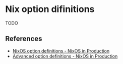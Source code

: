 # Nix option difinitions

TODO

## References

- [NixOS option definitions - NixOS in Production](https://github.com/Gabriella439/nixos-in-production/blob/ffa037c/manuscript/Modules.md)
- [Advanced option definitions - NixOS in Production](https://github.com/Gabriella439/nixos-in-production/blob/ffa037ce7584bd1138d0f16df69821a8eef42b44/manuscript/AdvancedModules.md)
